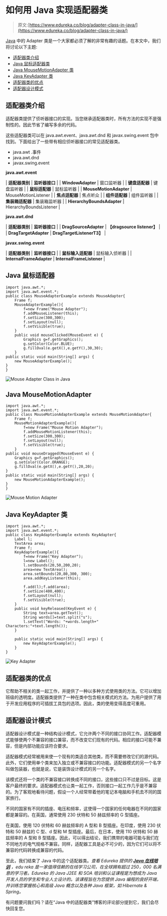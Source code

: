 # 如何用 Java 实现适配器类

> 原文:[https://www.edureka.co/blog/adapter-class-in-java/](https://www.edureka.co/blog/adapter-class-in-java/)

[Java](https://www.edureka.co/blog/java-tutorial/) 中的 Adapter 类是一个大家都必须了解的非常有趣的话题。在本文中，我们将讨论以下主题:

*   [适配器类介绍](#intro)
*   [Java 鼠标适配器类](#mouse)
*   [Java MouseMotionAdapter 类](#mouse-motion)
*   [Java KeyAdapter 类](#key-adapter)
*   [适配器类的优点](#advantages)
*   [适配器设计模式](#design-pattern)

## **适配器类介绍**

适配器类提供了侦听器接口的实现。当您继承适配器类时，所有方法的实现不是强制性的。因此节省了编写多余的代码。

这些适配器类可以在 java.awt.event、java.awt.dnd 和 javax.swing.event 包中找到。下面给出了一些带有相应侦听器接口的常见适配器类。

*   java.awt .事件
*   java.awt.dnd
*   javax.swing.event

**java.awt.event**

| **适配器类别** | **监听器接口** |
| **WindowAdapter** | 窗口监听器 |
| **键盘适配器** | 键盘监听器 |
| **鼠标适配器** | 鼠标监听器 |
| **MouseMotionAdapter** | MouseMotionListener |
| **焦点适配器** | 焦点听众 |
| **组件适配器** | 组件监听器 |
| **集装箱适配器** | 集装箱监听器 |
| **HierarchyBoundsAdapter** | HierarchyBoundsListener |

**java.awt.dnd**

| **适配器类别** | **监听器接口** |
| **DragSourceAdapter** | **【dragsource listener】** |
| **DragTargetAdapter** | **DragTargetListenerT3】** |

**javax.swing.event**

| **适配器类别** | **监听器接口** |
| **鼠标输入适配器** | 鼠标输入侦听器 |
| **InternalFrameAdapter** | **InternalFrameListener** |

## **Java 鼠标适配器**

```
import java.awt.*;  
import java.awt.event.*;  
public class MouseAdapterExample extends MouseAdapter{  
    Frame f;  
    MouseAdapterExample(){  
        f=new Frame("Mouse Adapter");  
        f.addMouseListener(this); 
        f.setSize(300,300);  
        f.setLayout(null);  
        f.setVisible(true);  
    }  
    public void mouseClicked(MouseEvent e) {  
        Graphics g=f.getGraphics();  
        g.setColor(Color.BLUE);  
        g.fillOval(e.getX(),e.getY(),30,30);  
    }   
public static void main(String[] args) {  
    new MouseAdapterExample();  
}  
}  
```

![Mouse Adapter Class in Java](../Images/dc712e2cfe6a14d3e01770d6a6786295.png)

## **Java MouseMotionAdapter**

```
import java.awt.*;  
import java.awt.event.*;  
public class MouseMotionAdapterExample extends MouseMotionAdapter{  
    Frame f;  
    MouseMotionAdapterExample(){  
        f=new Frame("Mouse Motion Adapter");  
        f.addMouseMotionListener(this);  
        f.setSize(300,300);  
        f.setLayout(null);  
        f.setVisible(true);  
    }  
public void mouseDragged(MouseEvent e) {  
    Graphics g=f.getGraphics();  
    g.setColor(Color.ORANGE);  
    g.fillOval(e.getX(),e.getY(),20,20);  
}  
public static void main(String[] args) {  
    new MouseMotionAdapterExample();  
}  
}  
```

![Mouse Motion Adapter](../Images/d8e2b2fd6f326b189c68da906740ac75.png)

## **Java KeyAdapter 类**

```
import java.awt.*;  
import java.awt.event.*;  
public class KeyAdapterExample extends KeyAdapter{  
    Label l;  
    TextArea area;  
    Frame f;  
    KeyAdapterExample(){  
        f=new Frame("Key Adapter");  
        l=new Label();  
        l.setBounds(20,50,200,20);  
        area=new TextArea();  
        area.setBounds(20,80,300, 300);  
        area.addKeyListener(this);  

        f.add(l);f.add(area);  
        f.setSize(400,400);  
        f.setLayout(null);  
        f.setVisible(true);  
    }  
    public void keyReleased(KeyEvent e) {  
        String text=area.getText();  
        String words[]=text.split("s");  
        l.setText("Words: "+words.length+" Characters:"+text.length());  
    }  

    public static void main(String[] args) {  
        new KeyAdapterExample();  
    }  
}
```

![Key Adapter](../Images/63fde23a5cda17a75a714b8c4e40b829.png)

## **适配器类的优点**

它帮助不相关的类一起工作，并提供了一种以多种方式使用类的方法。它可以增加班级的透明度。适配器类提供了一种在类中包含相关模式的方法。为用户提供了用于开发应用程序的可插拔工具包的选项。因此，类的使用变得高度可重用。

## **适配器设计模式**

适配器设计模式是一种结构设计模式，它允许两个不同的接口协同工作。适配器模式能够使两个不兼容的接口兼容，而不改变它们现有的代码。相应的接口可能不兼容，但是内部功能应该符合要求。

适配器模式经常被用来使一个现有的类适合其他类，而不需要修改它们的源代码。此外，它们使用单个类来加入独立或不兼容接口的功能。适配器模式的另一个名字叫做包装器，也就是说，它是装饰设计模式的另一个名字。

该模式还将一个类的不兼容接口转换成不同的接口，这些接口只不过是目标。这是客户最终的要求。适配器模式也让类一起工作，否则接口一起工作几乎是不兼容的。为了客观地看待问题，假设一个人经常带着他的笔记本电脑和手机去不同的国家旅行。

不同的国家有不同的插座、电压和频率，这使得一个国家的任何电器在不同的国家都是兼容的。在英国，通常使用 230 伏特和 50 赫兹频率的 G 型插座。

在美国，使用 120 伏特和 60 赫兹频率的 A 型和 B 型插座。在印度，使用 230 伏特和 50 赫兹的 C 型、d 型和 M 型插座。最后，在日本，使用 110 伏特和 50 赫兹频率的 A 型和 B 型插座。因此，可以得出结论，我们携带的电器可能与我们在不同地方的电气规格不兼容。同样，适配器工具是必不可少的，因为它们可以将不兼容的代码转换成兼容的代码。

至此，我们结束了 Java 中的这个适配器类。*查看 Edureka 提供的  [**Java 在线培训**](https://www.edureka.co/java-j2ee-training-course)* *，edu reka 是一家值得信赖的在线学习公司，在全球拥有超过 250，000 名满意的学习者。Edureka 的 Java J2EE 和 SOA 培训和认证课程是为想成为 Java 开发人员的学生和专业人士设计的。该课程旨在为您提供 Java 编程的良好开端，并训练您掌握核心和高级 Java 概念以及各种 Java 框架，如 Hibernate & Spring。*

有问题要问我们吗？请在“Java 中的适配器类”博客的评论部分提到它，我们会尽快回复您。